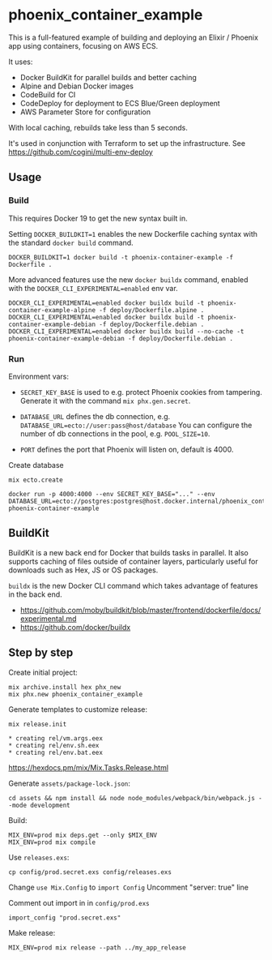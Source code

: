# phoenix_container_example

This is a full-featured example of building and deploying an Elixir / Phoenix
app using containers, focusing on AWS ECS.

It uses:

* Docker BuildKit for parallel builds and better caching
* Alpine and Debian Docker images
* CodeBuild for CI
* CodeDeploy for deployment to ECS Blue/Green deployment
* AWS Parameter Store for configuration

With local caching, rebuilds take less than 5 seconds.

It's used in conjunction with Terraform to set up the
infrastructure. See https://github.com/cogini/multi-env-deploy

## Usage

### Build

This requires Docker 19 to get the new syntax built in.

Setting `DOCKER_BUILDKIT=1` enables the new Dockerfile caching syntax with the standard
`docker build` command.

    DOCKER_BUILDKIT=1 docker build -t phoenix-container-example -f Dockerfile .

More advanced features use the new `docker buildx` command, enabled with the
`DOCKER_CLI_EXPERIMENTAL=enabled` env var.

    DOCKER_CLI_EXPERIMENTAL=enabled docker buildx build -t phoenix-container-example-alpine -f deploy/Dockerfile.alpine .
    DOCKER_CLI_EXPERIMENTAL=enabled docker buildx build -t phoenix-container-example-debian -f deploy/Dockerfile.debian .
    DOCKER_CLI_EXPERIMENTAL=enabled docker buildx build --no-cache -t phoenix-container-example-debian -f deploy/Dockerfile.debian .

### Run

Environment vars:

* `SECRET_KEY_BASE` is used to e.g. protect Phoenix cookies from tampering.
Generate it with the command `mix phx.gen.secret`.

* `DATABASE_URL` defines the db connection, e.g. `DATABASE_URL=ecto://user:pass@host/database`
You can configure the number of db connections in the pool, e.g. `POOL_SIZE=10`.

* `PORT` defines the port that Phoenix will listen on, default is 4000.

Create database

    mix ecto.create

    docker run -p 4000:4000 --env SECRET_KEY_BASE="..." --env DATABASE_URL=ecto://postgres:postgres@host.docker.internal/phoenix_container_example_dev phoenix-container-example

## BuildKit

BuildKit is a new back end for Docker that builds tasks in parallel.  It also
supports caching of files outside of container layers, particularly useful for
downloads such as Hex, JS or OS packages.

`buildx` is the new Docker CLI command which takes advantage of
features in the back end.

* https://github.com/moby/buildkit/blob/master/frontend/dockerfile/docs/experimental.md
* https://github.com/docker/buildx

## Step by step

Create initial project:

    mix archive.install hex phx_new
    mix phx.new phoenix_container_example

Generate templates to customize release:

    mix release.init

    * creating rel/vm.args.eex
    * creating rel/env.sh.eex
    * creating rel/env.bat.eex

https://hexdocs.pm/mix/Mix.Tasks.Release.html

Generate `assets/package-lock.json`:

    cd assets && npm install && node node_modules/webpack/bin/webpack.js --mode development

Build:

    MIX_ENV=prod mix deps.get --only $MIX_ENV
    MIX_ENV=prod mix compile

Use `releases.exs`:

    cp config/prod.secret.exs config/releases.exs

Change `use Mix.Config` to `import Config`
Uncomment "server: true" line

Comment out import in in `config/prod.exs`

    import_config "prod.secret.exs"

Make release:

    MIX_ENV=prod mix release --path ../my_app_release
